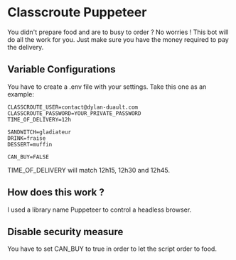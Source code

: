 # Classcroute Puppeteer

You didn't prepare food and are to busy to order ?
No worries ! This bot will do all the work for you. Just make sure you have the money required to pay the delivery.

## Variable Configurations

You have to create a .env file with your settings. Take this one as an example:

```
CLASSCROUTE_USER=contact@dylan-duault.com
CLASSCROUTE_PASSWORD=YOUR_PRIVATE_PASSWORD
TIME_OF_DELIVERY=12h

SANDWITCH=gladiateur
DRINK=fraise
DESSERT=muffin

CAN_BUY=FALSE
```

TIME_OF_DELIVERY will match 12h15, 12h30 and 12h45.

## How does this work ?
I used a library name Puppeteer to control a headless browser.

## Disable security measure
You have to set CAN_BUY to true in order to let the script order to food.
